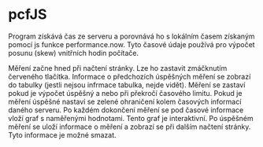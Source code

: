 # pcfJS

Program získává čas ze serveru a porovnává ho s lokálním časem získaným pomocí js funkce performance.now. Tyto časové údaje používá pro výpočet posunu (skew) vnitřních hodin počítače.

Měření začne hned při načtení stránky. Lze ho zastavit zmáčknutím červeného tlačítka. Informace o předchozích úspěšných měření se zobrazí do tabulky (jestli nejsou infrmace tabulka, nejde vidět). Měření se zastaví pokud je výpočet úspěšný a nebo při překročí časového limitu. Pokud je měření úspěšné nastaví se zelené ohraničení kolem časových informací daného serveru. Po každém dokončení měření se pod časové informace vloží graf s naměřenými hodnotami. Tento graf je interaktivní. Po úspěšném měření se uloží informace o měření a zobrazí se při dalším načtení stránky. Tyto informace je možné smazat.



